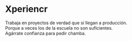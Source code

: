 # Xperiencr

Trabaja en proyectos de verdad que sí llegan a producción.  
Porque a veces los de la escuela no son suficientes.  
Agárrate confianza para pedir chamba.  
